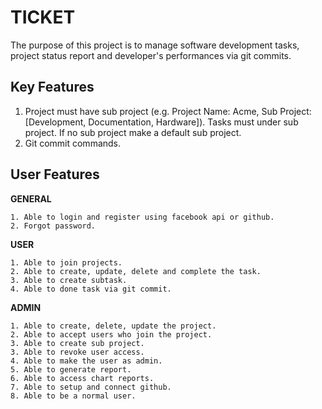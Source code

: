TICKET 
======================

The purpose of this project is to manage software development tasks, project status report and developer's performances via git commits.

Key Features
------------

1. Project must have sub project (e.g. Project Name: Acme, Sub Project: [Development, Documentation, Hardware]). Tasks must under sub project. If no sub project make a default sub project.
2. Git commit commands.

User Features
----------

__GENERAL__

    1. Able to login and register using facebook api or github.
    2. Forgot password.

__USER__

    1. Able to join projects.
    2. Able to create, update, delete and complete the task.
    3. Able to create subtask.
    4. Able to done task via git commit.

__ADMIN__

    1. Able to create, delete, update the project.
    2. Able to accept users who join the project.
    3. Able to create sub project.
    3. Able to revoke user access.
    4. Able to make the user as admin.
    5. Able to generate report.
    6. Able to access chart reports.
    7. Able to setup and connect github.
    8. Able to be a normal user.



